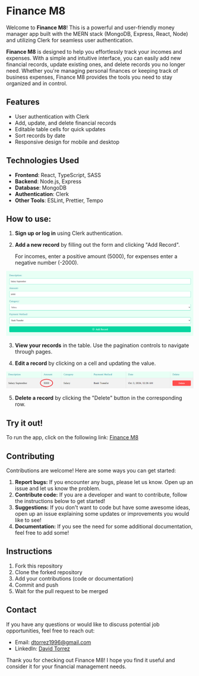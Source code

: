 # Finance M8
Welcome to **Finance M8**! This is a powerful and user-friendly money manager app built with the MERN stack (MongoDB, Express, React, Node) and utilizing Clerk for seamless user authentication.

**Finance M8** is designed to help you effortlessly track your incomes and expenses. With a simple and intuitive interface, you can easily add new financial records, update existing ones, and delete records you no longer need. Whether you're managing personal finances or keeping track of business expenses, Finance M8 provides the tools you need to stay organized and in control.

## Features
- User authentication with Clerk
- Add, update, and delete financial records
- Editable table cells for quick updates
- Sort records by date
- Responsive design for mobile and desktop

## Technologies Used
- **Frontend**: React, TypeScript, SASS
- **Backend**: Node.js, Express
- **Database**: MongoDB
- **Authentication**: Clerk
- **Other Tools**: ESLint, Prettier, Tempo

## How to use:
1. **Sign up or log in** using Clerk authentication.
   
2. **Add a new record** by filling out the form and clicking "Add Record".

    For incomes, enter a positive amount (5000), for expenses enter a negative number (-2000).

![screenshot of how to add a record](https://github.com/DavidTM96/finance-m8/blob/main/client/src/assets/add-record.PNG)

3. **View your records** in the table. Use the pagination controls to navigate through pages.
   
4. **Edit a record** by clicking on a cell and updating the value.

![screenshot of how to add a record](https://github.com/DavidTM96/finance-m8/blob/main/client/src/assets/update-record.PNG)

5. **Delete a record** by clicking the "Delete" button in the corresponding row.

## Try it out!

To run the app, click on the following link: <a href="https://finance-m8.vercel.app/" target="_blank">Finance M8</a>

## Contributing
Contributions are welcome! Here are some ways you can get started:
1. **Report bugs:** If you encounter any bugs, please let us know. Open up an issue and let us know the problem.
2. **Contribute code:** If you are a developer and want to contribute, follow the instructions below to get started!
3. **Suggestions:** If you don't want to code but have some awesome ideas, open up an issue explaining some updates or improvements you would like to see!
4. **Documentation:** If you see the need for some additional documentation, feel free to add some!

## Instructions
1. Fork this repository
2. Clone the forked repository
3. Add your contributions (code or documentation)
4. Commit and push
5. Wait for the pull request to be merged

## Contact
If you have any questions or would like to discuss potential job opportunities, feel free to reach out:
- Email: <a href="mailto:dtorrez1996@gmail.com">dtorrez1996@gmail.com</a>
- LinkedIn: <a href="https://www.linkedin.com/in/david-torrez/" target="_blank">David Torrez</a>

Thank you for checking out Finance M8! I hope you find it useful and consider it for your financial management needs.



